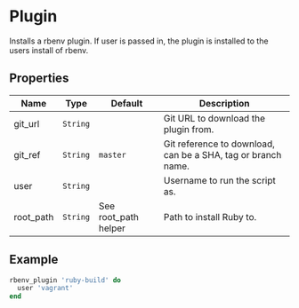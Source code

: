 # Plugin

Installs a rbenv plugin.
If user is passed in, the plugin is installed to the users install of rbenv.

## Properties

| Name      | Type     | Default              | Description                                                  |
| --------- | -------- | -------------------- | ------------------------------------------------------------ |
| git_url   | `String` |                      | Git URL to download the plugin from.                         |
| git_ref   | `String` | `master`             | Git reference to download, can be a SHA, tag or branch name. |
| user      | `String` |                      | Username to run the script as.                               |
| root_path | `String` | See root_path helper | Path to install Ruby to.                                     |

## Example

```ruby
rbenv_plugin 'ruby-build' do
  user 'vagrant'
end
```
